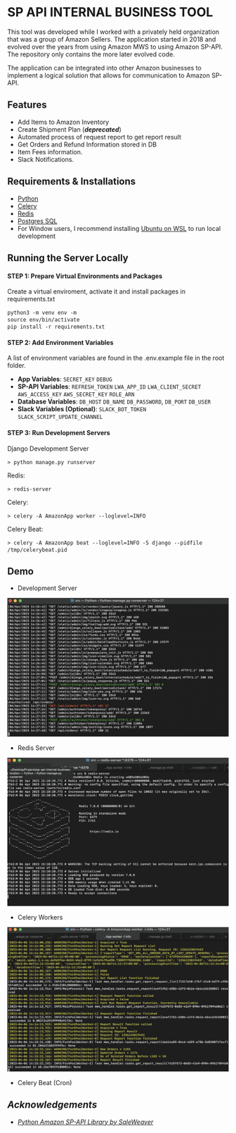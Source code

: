# SP API INTERNAL BUSINESS TOOL
This tool was developed while I worked with a privately held organization that was a group of Amazon Sellers. The application started in 2018 and evolved over the years from using Amazon MWS to using Amazon SP-API. The repository only contains the more later evolved code.

The application can be integrated into other Amazon businesses to implement a logical solution that allows for communication to Amazon SP-API.



## Features

- Add Items to Amazon Inventory
- Create Shipment Plan (***deprecated***)
- Automated process of request report to get report result
- Get Orders and Refund Information stored in DB
- Item Fees information.
- Slack Notifications.


## Requirements & Installations
- [Python](https://www.python.org/downloads/)
- [Celery](https://docs.celeryq.dev/en/stable/getting-started/first-steps-with-celery.html#installing-celery)
- [Redis](https://redis.io/download/)
- [Postgres SQL](https://www.postgresql.org/download/)
- For Window users, I recommend installing [Ubuntu on WSL](https://ubuntu.com/wsl) to run local development



## Running the Server Locally
#### STEP 1: Prepare Virtual Environments and Packages
Create a virtual enviroment, activate it and install packages in requirements.txt
```
python3 -m venv env -m
source env/bin/activate
pip install -r requirements.txt
```

#### STEP 2: Add Environment Variables
A list of environment variables are found in the .env.example file in the root folder.

- **App Variables**: `SECRET_KEY` `DEBUG`
- **SP-API Variables**: `REFRESH_TOKEN` `LWA_APP_ID` `LWA_CLIENT_SECRET` `AWS_ACCESS_KEY` `AWS_SECRET_KEY` `ROLE_ARN`
- **Database Variables**: `DB_HOST` `DB_NAME` `DB_PASSWORD`, `DB_PORT` `DB_USER`
- **Slack Variables (Optional)**: `SLACK_BOT_TOKEN` `SLACK_SCRIPT_UPDATE_CHANNEL`

#### STEP 3: Run Development Servers
Django Development Server
```
> python manage.py runserver
```
Redis:
```
> redis-server
```
Celery:
```
> celery -A AmazonApp worker --loglevel=INFO 
```
Celery Beat:
```
> celery -A AmazonApp beat --loglevel=INFO -S django --pidfile /tmp/celerybeat.pid
```


## Demo

- Development Server
<img src="/demo/development-server.png" alt="development-server.png">

- Redis Server
<img src="/demo/redis.png" alt="redis.png">

- Celery Workers
<img src="/demo/celery-worker.png" alt="celery-worker.png">

- Celery Beat (Cron) <i mg src="/demo/celery-beat.png" alt="celery-beat.png">



## Acknowledgements

- [Python Amazon SP-API Library by SaleWeaver](https://github.com/saleweaver/python-amazon-sp-api)
